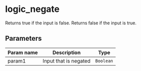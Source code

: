 logic_negate
===========

Returns true if the input is false. Returns false if the input is true.

Parameters
----------

| Param name | Description | Type     |
 ------------|-------------|----------
| param1     | Input that is negated | `Boolean` |